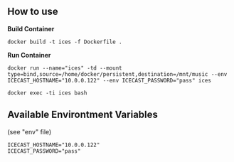
## How to use

**Build Container**
```
docker build -t ices -f Dockerfile .
```

**Run Container**
```
docker run --name="ices" -td --mount type=bind,source=/home/docker/persistent,destination=/mnt/music --env ICECAST_HOSTNAME="10.0.0.122" --env ICECAST_PASSWORD="pass" ices

docker exec -ti ices bash
```

## Available Environtment Variables 
(see "env" file)

```
ICECAST_HOSTNAME="10.0.0.122"
ICECAST_PASSWORD="pass"
```


